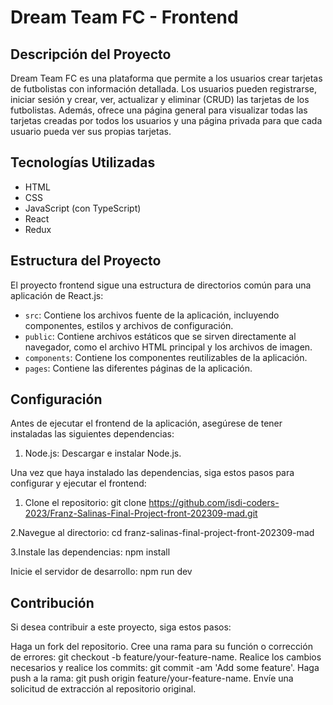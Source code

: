 # Dream Team FC - Frontend

## Descripción del Proyecto

Dream Team FC es una plataforma que permite a los usuarios crear tarjetas de futbolistas con información detallada. Los usuarios pueden registrarse, iniciar sesión y crear, ver, actualizar y eliminar (CRUD) las tarjetas de los futbolistas. Además, ofrece una página general para visualizar todas las tarjetas creadas por todos los usuarios y una página privada para que cada usuario pueda ver sus propias tarjetas.

## Tecnologías Utilizadas

- HTML
- CSS
- JavaScript (con TypeScript)
- React
- Redux

## Estructura del Proyecto

El proyecto frontend sigue una estructura de directorios común para una aplicación de React.js:

- `src`: Contiene los archivos fuente de la aplicación, incluyendo componentes, estilos y archivos de configuración.
- `public`: Contiene archivos estáticos que se sirven directamente al navegador, como el archivo HTML principal y los archivos de imagen.
- `components`: Contiene los componentes reutilizables de la aplicación.
- `pages`: Contiene las diferentes páginas de la aplicación.

## Configuración

Antes de ejecutar el frontend de la aplicación, asegúrese de tener instaladas las siguientes dependencias:

1. Node.js: Descargar e instalar Node.js.

Una vez que haya instalado las dependencias, siga estos pasos para configurar y ejecutar el frontend:

1. Clone el repositorio: git clone <https://github.com/isdi-coders-2023/Franz-Salinas-Final-Project-front-202309-mad.git>

2.Navegue al directorio: cd franz-salinas-final-project-front-202309-mad

3.Instale las dependencias: npm install

Inicie el servidor de desarrollo: npm run dev

## Contribución

Si desea contribuir a este proyecto, siga estos pasos:

Haga un fork del repositorio.
Cree una rama para su función o corrección de errores: git checkout -b feature/your-feature-name.
Realice los cambios necesarios y realice los commits: git commit -am 'Add some feature'.
Haga push a la rama: git push origin feature/your-feature-name.
Envíe una solicitud de extracción al repositorio original.
